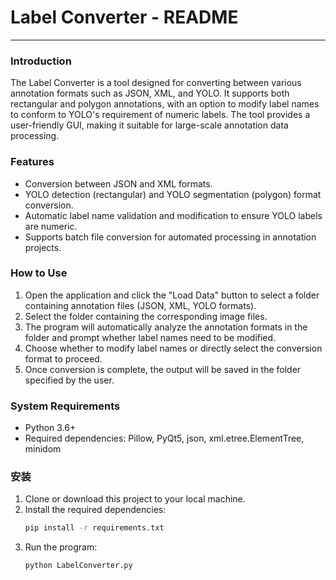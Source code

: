 # Label Converter - README

---


### Introduction
The Label Converter is a tool designed for converting between various annotation formats such as JSON, XML, and YOLO. It supports both rectangular and polygon annotations, with an option to modify label names to conform to YOLO's requirement of numeric labels. The tool provides a user-friendly GUI, making it suitable for large-scale annotation data processing.

### Features
- Conversion between JSON and XML formats.
- YOLO detection (rectangular) and YOLO segmentation (polygon) format conversion.
- Automatic label name validation and modification to ensure YOLO labels are numeric.
- Supports batch file conversion for automated processing in annotation projects.

### How to Use
1. Open the application and click the "Load Data" button to select a folder containing annotation files (JSON, XML, YOLO formats).
2. Select the folder containing the corresponding image files.
3. The program will automatically analyze the annotation formats in the folder and prompt whether label names need to be modified.
4. Choose whether to modify label names or directly select the conversion format to proceed.
5. Once conversion is complete, the output will be saved in the folder specified by the user.

### System Requirements
- Python 3.6+
- Required dependencies: Pillow, PyQt5, json, xml.etree.ElementTree, minidom

### 安装
1. Clone or download this project to your local machine.
2. Install the required dependencies:
   ```bash
   pip install -r requirements.txt
3. Run the program:
   ```bash
   python LabelConverter.py

